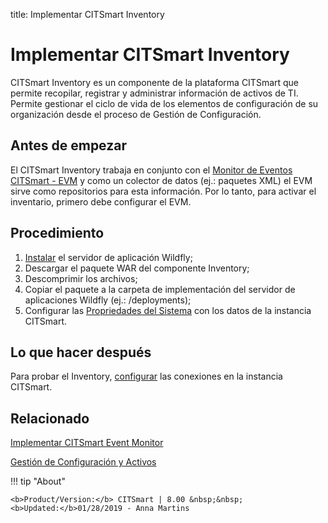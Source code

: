 
title: Implementar CITSmart Inventory

# Implementar CITSmart Inventory

CITSmart Inventory es un componente de la plataforma CITSmart que permite recopilar, registrar y administrar información de activos de TI. Permite gestionar el ciclo de vida de los elementos de configuración de su organización desde el proceso de Gestión de Configuración.  

Antes de empezar
-------------

El CITSmart Inventory trabaja en conjunto con el [Monitor de Eventos CITSmart - EVM][1] y como un colector de datos (ej.: paquetes XML) el EVM sirve como repositorios para esta información. Por lo tanto, para activar el inventario, primero debe configurar el EVM.  


## Procedimiento


1. [Instalar][1] el servidor de aplicación Wildfly;
2. Descargar el paquete WAR del componente Inventory;
3. Descomprimir los archivos;  
4. Copiar el paquete a la carpeta de implementación del servidor de aplicaciones Wildfly (ej.: /deployments);  
5. Configurar las [Propriedades del Sistema][2] con los datos de la instancia CITSmart.

## Lo que hacer después 

Para probar el Inventory, [configurar][3] las conexiones en la instancia CITSmart.

## Relacionado

[Implementar CITSmart Event Monitor][4]

[Gestión de Configuración y Activos][5]

[1]:/es-es/citsmart-platform-8/get-started/installation-and-upgrade/perform-installation.html
[2]:/es-es/citsmart-platform-8/get-started/installation-and-upgrade/perform-installation.html#configuracao-do-system-properties
[3]:/es-es/citsmart-platform-8/processes/event/configuration/set-inventory-connection.html
[4]:/es-es/citsmart-platform-8/additional-features/add-ons/event-monitor.html
[5]:/es-es/citsmart-platform-8/processes/configuration/overview.html



!!! tip "About"

    <b>Product/Version:</b> CITSmart | 8.00 &nbsp;&nbsp;
    <b>Updated:</b>01/28/2019 - Anna Martins  
	
